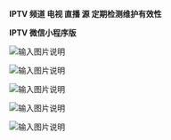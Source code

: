  **IPTV 频道 电视 直播 源 定期检测维护有效性** 




 **IPTV 微信小程序版** 

![输入图片说明](https://images.gitee.com/uploads/images/2021/0801/182037_7d5ab2cc_1280996.jpeg "iptv.jpg")




![输入图片说明](https://images.gitee.com/uploads/images/2021/0801/220213_a72010c7_1280996.jpeg "微信图片_20210801220134.jpg")




![输入图片说明](https://images.gitee.com/uploads/images/2021/0801/220227_15b5fed6_1280996.jpeg "微信图片_20210801220143.jpg")




![输入图片说明](https://images.gitee.com/uploads/images/2021/0801/220244_65bde1fd_1280996.jpeg "微信图片_20210801220139.jpg")




![输入图片说明](https://images.gitee.com/uploads/images/2021/0801/220310_bf45cfb1_1280996.jpeg "微信图片_20210801220147.jpg")


